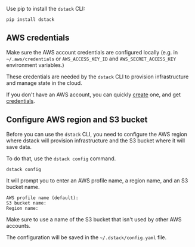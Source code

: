 Use pip to install the `dstack` CLI:

```shell
pip install dstack
```

## AWS credentials

Make sure the AWS account credentials are configured locally 
(e.g. in `~/.aws/credentials` or `AWS_ACCESS_KEY_ID` and `AWS_SECRET_ACCESS_KEY` environment variables.)

These credentials are needed by the `dstack` CLI to provision infrastructure and manage state in the cloud. 

[//]: # (To use the CLI with AWS, dstack requires the following permissions: `ec2:*`, `iam:*`, `secretsmanager:*`, `s3:*`, and `logs:*`.)

If you don't have an AWS account, you can quickly [create](https://aws.amazon.com/resources/create-account/) one,
and get [credentials](https://docs.aws.amazon.com/sdk-for-javascript/v2/developer-guide/getting-your-credentials.html). 

## Configure AWS region and S3 bucket

Before you can use the `dstack` CLI, you need to configure the AWS region where dstack will provision 
infrastructure and the S3 bucket where it will save data.

To do that, use the `dstack config` command.

```shell
dstack config
```

It will prompt you to enter an AWS profile name, a region name, and an S3 bucket name.

```shell
AWS profile name (default):
S3 bucket name:
Region name:
```

Make sure to use a name of the S3 bucket that isn't used by other AWS accounts.

The configuration will be saved in the `~/.dstack/config.yaml` file.

[//]: # (## Environment variables)
[//]: # ()
[//]: # (Instead of using the `dstack config` command, you can specify the )
[//]: # (`DSTACK_AWS_REGION` and `DSTACK_AWS_S3_BUCKET` environment variables directly.)